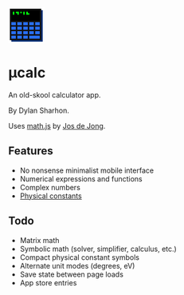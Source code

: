 
![logo](icon_72.png)
# µcalc
An old-skool calculator app.

By Dylan Sharhon.

Uses [math.js](https://mathjs.org/) by [Jos de Jong](https://github.com/josdejong).

## Features
* No nonsense minimalist mobile interface
* Numerical expressions and functions
* Complex numbers
* <a href="https://commons.wikimedia.org/wiki/File:Unit_relations_in_the_new_SI.svg#/media/File:Unit_relations_in_the_new_SI.svg">Physical constants</a>

## Todo
* Matrix math
* Symbolic math (solver, simplifier, calculus, etc.)
* Compact physical constant symbols
* Alternate unit modes (degrees, eV)
* Save state between page loads
* App store entries
